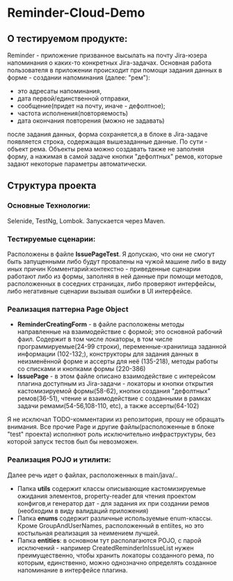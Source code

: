 # Reminder-Cloud-Demo

## О тестируемом продукте:
Reminder - приложение призванное высылать на почту Jira-юзера напоминания о каких-то конкретных Jira-задачах. 
Основная работа пользователя в приложении происходит при помощи задания данных в форме - создании напоминания (далее: "рем"):
- это адресаты напоминания,
- дата первой/единственной отправки,
- сообщение(придет на почту, иначе - дефолтное);
- частота исполнения(повторяемость)
- дата окончания повторения (можно не задавать)

после задания данных, форма сохраняется,а в блоке в Jira-задаче появляется строка, содержащая вышезаданные данные. По сути - объект рема.
Объекты рема можно создавать также не заполняя форму, а нажимая в самой задаче кнопки "дефолтных" ремов, которые задают некоторые параметры автоматически.

## Структура проекта
### Основные Технологии:
Selenide, TestNg, Lombok. Запускается через Maven.

### Тестируемые сценарии:
Расположены в файле **IssuePageTest**. Я допускаю, что они не смогут быть запущенными либо будут провалены на чужой машине либо в виду иных причин
Комментарий:контекстно - приведенные сценарии работают либо из формы, заполняя в ней данные при помощи методов, расположенных в соседних страницах, либо проверяют интерфейсы, либо негативные сценарии вызывая ошибки в UI интерфейсе. 
### Реализация паттерна Page Object
- **ReminderCreatingForm** - в файле расположены методы направленные на взаимодействие с формой; это основной рабочий фаил. Содержит в том числе локаторы, в том числе программируемые(24-99 строки), переменные-хранилища заданной информации (102-132;), конструкторы для задания данных в неизменённой форме и ассерты для неё (135-218), методы работы со списками и кнопками формы (220-386)
- **IssuePage** - в этом файле описано взаимодействие с интерейсом плагина доступным из Jira-задачи - локаторы и кнопки открытия кастомизируемой формы(58-62), кнопки создания "дефолтных" ремов(36-51), чтение и взаимодействие с созданными в рамках задачи ремами(54-56,108-110, etc), а также ассерты(64-102)

Я не исключал TODO-комментарии из репозитория, прошу не обращать внимания.
Все прочие Page и другие файлы(расположенные в блоке "test" проекта) исполняют роль исключительно инфраструктуры, без которой запуск тестов был бы невозможен.

### Реализация POJO и утилити:
Далее речь идет о файлах, расположенных в main/java/..
- Папка **utils** содержит классы описывающие кастомизируемые ожидания элементов, property-reader для чтения проектом конфигов,и генератор дат - для задания их при создании ремов (необходим в виду валидаций приложения)
- Папка **enums** содержит различные используемые enum-классы. Кроме GroupAndUserNames, расположенный в entiites, но это костыльная реализация за неимением лучшей.
- Папка **entities**: в основном тут располагаются POJO, с парой исключений - например CreatedReminderInIssueList нужен преимущественно, чтобы хранить локаторы созданного рема, по которым, единственно, можно однозначно определять созданное напоминание в интерфейсе плагина.